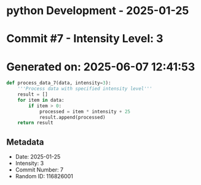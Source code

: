 ﻿# python Development - 2025-01-25
# Commit #7 - Intensity Level: 3
# Generated on: 2025-06-07 12:41:53
```python
def process_data_7(data, intensity=3):
    '''Process data with specified intensity level'''
    result = []
    for item in data:
        if item > 0:
            processed = item * intensity + 25
            result.append(processed)
    return result
```
## Metadata
- Date: 2025-01-25
- Intensity: 3
- Commit Number: 7
- Random ID: 116826001
